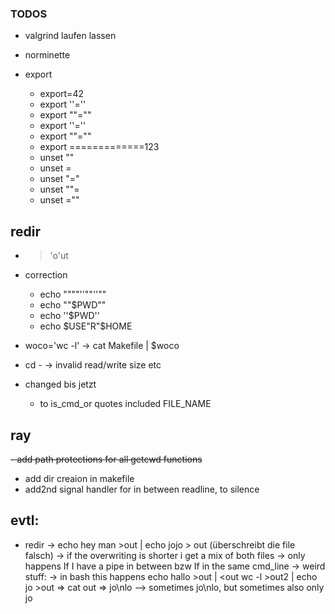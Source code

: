 ### TODOS

- valgrind laufen lassen

- norminette

- export 
	- export=42
	- export ''=''
	- export ""=""
	- export ''=''
	- export ""=""
	- export =============123
	- unset ""
	- unset =
	- unset "="
	- unset ""=
	- unset =""

## redir

-   > 'o'ut

- correction
	- echo """"''""''""
	- echo ""$PWD""
	- echo ''$PWD''
	- echo $USE"R"$HOME

- woco='wc -l'
		-> cat Makefile | $woco

- cd -
	-> invalid read/write size etc

- changed bis jetzt
	- to is_cmd_or quotes included FILE_NAME

## ray
~~- add path protections for all getcwd functions~~
- add dir creaion in makefile
- add2nd signal handler for in between readline, to silence

## evtl:
- redir
	-> echo hey man >out | echo jojo > out (überschreibt die file falsch)
	  -> if the overwriting is shorter i get a mix of both files
	  -> only happens If I have a pipe in between bzw If in the same cmd_line
	  -> weird stuff:
	  	-> in bash this happens
		echo hallo >out | <out wc -l >out2 | echo jo >out => cat out => jo\nlo
			--> sometimes jo\nlo, but sometimes also only jo

